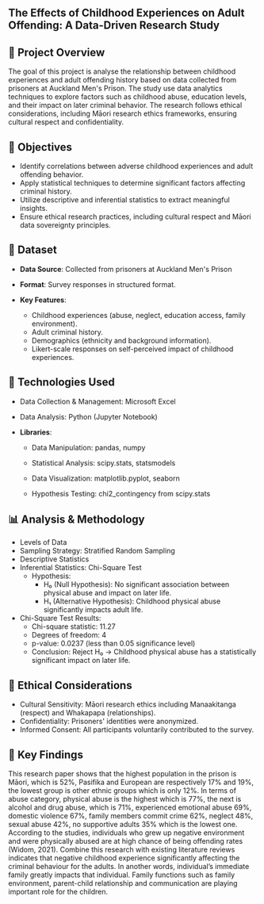 ## The Effects of Childhood Experiences on Adult Offending: A Data-Driven Research Study

## 📌 Project Overview

The goal of this project is analyse the relationship between childhood experiences and adult offending history based on data collected from prisoners at Auckland Men's Prison. The study
use data analytics techniques to explore factors such as childhood abuse, education levels, and their impact on later criminal behavior. The research follows ethical considerations,
including Māori research ethics frameworks, ensuring cultural respect and confidentiality.

## 🎯 Objectives

- Identify correlations between adverse childhood experiences and adult offending behavior.
- Apply statistical techniques to determine significant factors affecting criminal history.
- Utilize descriptive and inferential statistics to extract meaningful insights.
- Ensure ethical research practices, including cultural respect and Māori data sovereignty principles.

## 📂 Dataset

- **Data Source**: Collected from prisoners at Auckland Men's Prison

- **Format**: Survey responses in structured format.

- **Key Features**:

  - Childhood experiences (abuse, neglect, education access, family environment).
  - Adult criminal history.
  - Demographics (ethnicity and background information).
  - Likert-scale responses on self-perceived impact of childhood experiences.

## 🔧 Technologies Used

- Data Collection & Management: Microsoft Excel
- Data Analysis: Python (Jupyter Notebook)

- **Libraries**:

  - Data Manipulation: pandas, numpy

  - Statistical Analysis: scipy.stats, statsmodels

  - Data Visualization: matplotlib.pyplot, seaborn

  - Hypothesis Testing: chi2_contingency from scipy.stats

## 📊 Analysis & Methodology

- Levels of Data
- Sampling Strategy: Stratified Random Sampling
- Descriptive Statistics
- Inferential Statistics: Chi-Square Test
  - Hypothesis:
    - H₀ (Null Hypothesis): No significant association between physical abuse and impact on later life.
    - H₁ (Alternative Hypothesis): Childhood physical abuse significantly impacts adult life.
- Chi-Square Test Results:
  - Chi-square statistic: 11.27
  - Degrees of freedom: 4
  - p-value: 0.0237 (less than 0.05 significance level)
  - Conclusion: Reject H₀ → Childhood physical abuse has a statistically significant impact on later life.


## 📌 Ethical Considerations

- Cultural Sensitivity: Māori research ethics including Manaakitanga (respect) and Whakapapa (relationships).
- Confidentiality: Prisoners' identities were anonymized.
- Informed Consent: All participants voluntarily contributed to the survey.

## 🚀 Key Findings

This research paper shows that the highest population in the prison is Māori, which is 52%, Pasifika and European are respectively 17% and 19%, the lowest group is other ethnic groups 
which is only 12%.  In terms of abuse category, physical abuse is the highest which is 77%, the next is alcohol and drug abuse, which is 71%, experienced emotional abuse 69%, domestic 
violence 67%, family members commit crime 62%, neglect 48%, sexual abuse 42%, no supportive adults 35% which is the lowest one. According to the studies, individuals who grew up negative
environment and were physically abused are at high chance of being offending rates (Widom, 2021). Combine this research with existing literature reviews indicates that negative childhood
experience significantly affecting the criminal behaviour for the adults. In another words, individual’s immediate family greatly impacts that individual. Family functions such as family
environment, parent-child relationship and communication are playing important role for the children.

